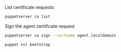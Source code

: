 
List certificate requests

```bash
puppetserver ca list
```


Sign the agent certificate request

```bash
puppetserver ca sign --certname agent.localdomain
```


```bash
puppet ssl bootstrap
```

